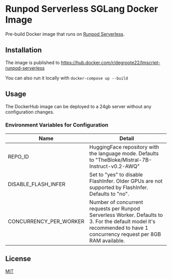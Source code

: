 # Runpod Serverless SGLang Docker Image

Pre-build Docker image that runs on
[Runpod Serverless](https://www.runpod.io/serverless-gpu).

## Installation

The image is published to
https://hub.docker.com/r/degroote22/lmscript-runpod-serverless

You can also run it locally with `docker-compose up --build`

## Usage

The DockerHub image can be deployed to a 24gb server without any configuration
changes.

### Environment Variables for Configuration

| Name                   | Detail                                                                                                                                                                 |
| ---------------------- | ---------------------------------------------------------------------------------------------------------------------------------------------------------------------- |
| REPO_ID                | HuggingFace repository with the language mode. Defaults to "TheBloke/Mistral-7B-Instruct-v0.2-AWQ"                                                                     |
| DISABLE_FLASH_INFER    | Set to "yes" to disable FlashInfer. Older GPUs are not supported by FlashInfer. Defaults to "no".                                                                      |
| CONCURRENCY_PER_WORKER | Number of concurrent requests per Runpod Serverless Worker. Defaults to 3. For the default model it's recommended to have 1 concurrency request per 8GB RAM available. |

## License

[MIT](https://choosealicense.com/licenses/mit/)
